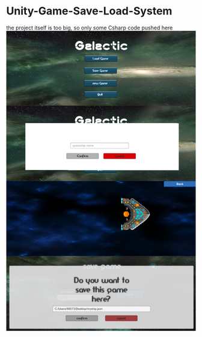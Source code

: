 # Unity-Game-Save-Load-System
the project itself is too big, so only some Csharp code pushed here
![GitHub Logo](/screenshot.png)
